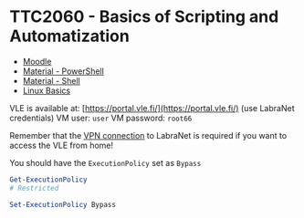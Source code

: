 # TTC2060 - Basics of Scripting and Automatization

- [Moodle](https://moodle.jamk.fi/course/view.php?id=8242)
- [Material - PowerShell](https://ttc2060.pages.labranet.jamk.fi/Powershell/01-introduction/)
- [Material - Shell](https://ttc2060.pages.labranet.jamk.fi/Shell/01.-Introduction/)
- [Linux Basics](https://hantt.pages.labranet.jamk.fi/ttc1040-material/materials/04_basic_cmds/)

VLE is available at: [https://portal.vle.fi/](https://portal.vle.fi/) (use LabraNet credentials)
VM user: `user`
VM password: `root66`

Remember that the [VPN connection](https://student.labranet.jamk.fi/wp-content/uploads/2022/01/LabraNet_Remote_Access_Guide_2022.pdf) to LabraNet is required if you want to access the VLE from home!

You should have the `ExecutionPolicy` set as `Bypass`

```ps1
Get-ExecutionPolicy
# Restricted
```

```ps1
Set-ExecutionPolicy Bypass
```